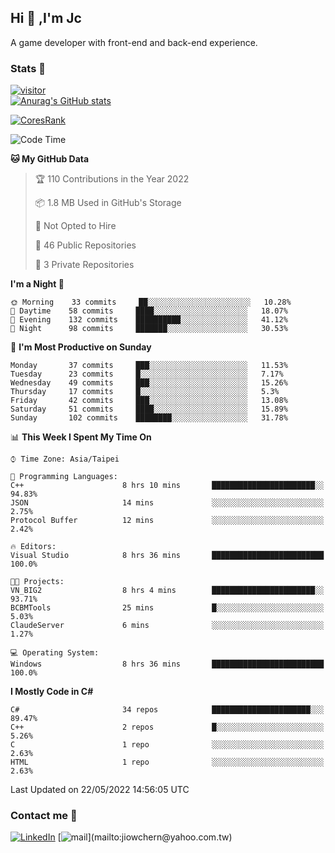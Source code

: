 ## Hi 👋 ,I'm Jc  

A game developer with front-end and back-end experience.  

### Stats  📝
[![visitor](https://visitor-badge.glitch.me/badge?page_id=jiowchern.jiowchern&style=flat-square&color=0088cc)](https://visitor-badge.glitch.me/badge?page_id=jiowchern.jiowchern&style=flat-square&color=0088cc)  
[![Anurag's GitHub stats](https://github-readme-stats.vercel.app/api?username=jiowchern&count_private=true&&show_icons=true)](https://github.com/anuraghazra/github-readme-stats)  
<!-- [![trophy](https://github-profile-trophy.vercel.app/?username=jiowchern)](https://github.com/ryo-ma/github-profile-trophy)   -->
[![CoresRank](https://cr-ss-service.azurewebsites.net/api/ScreenShot?widget=summary&username=jiowchern)](https://cr-ss-service.azurewebsites.net/api/ScreenShot?widget=summary&username=jiowchern)


<!--START_SECTION:waka-->
![Code Time](http://img.shields.io/badge/Code%20Time-387%20hrs%2034%20mins-blue)

**🐱 My GitHub Data** 

> 🏆 110 Contributions in the Year 2022
 > 
> 📦 1.8 MB Used in GitHub's Storage 
 > 
> 🚫 Not Opted to Hire
 > 
> 📜 46 Public Repositories 
 > 
> 🔑 3 Private Repositories  
 > 
**I'm a Night 🦉** 

```text
🌞 Morning    33 commits     ██░░░░░░░░░░░░░░░░░░░░░░░   10.28% 
🌆 Daytime    58 commits     ████░░░░░░░░░░░░░░░░░░░░░   18.07% 
🌃 Evening    132 commits    ██████████░░░░░░░░░░░░░░░   41.12% 
🌙 Night      98 commits     ███████░░░░░░░░░░░░░░░░░░   30.53%

```
📅 **I'm Most Productive on Sunday** 

```text
Monday       37 commits     ███░░░░░░░░░░░░░░░░░░░░░░   11.53% 
Tuesday      23 commits     █░░░░░░░░░░░░░░░░░░░░░░░░   7.17% 
Wednesday    49 commits     ███░░░░░░░░░░░░░░░░░░░░░░   15.26% 
Thursday     17 commits     █░░░░░░░░░░░░░░░░░░░░░░░░   5.3% 
Friday       42 commits     ███░░░░░░░░░░░░░░░░░░░░░░   13.08% 
Saturday     51 commits     ████░░░░░░░░░░░░░░░░░░░░░   15.89% 
Sunday       102 commits    ████████░░░░░░░░░░░░░░░░░   31.78%

```


📊 **This Week I Spent My Time On** 

```text
⌚︎ Time Zone: Asia/Taipei

💬 Programming Languages: 
C++                      8 hrs 10 mins       ███████████████████████░░   94.83% 
JSON                     14 mins             ░░░░░░░░░░░░░░░░░░░░░░░░░   2.75% 
Protocol Buffer          12 mins             ░░░░░░░░░░░░░░░░░░░░░░░░░   2.42%

🔥 Editors: 
Visual Studio            8 hrs 36 mins       █████████████████████████   100.0%

🐱‍💻 Projects: 
VN_BIG2                  8 hrs 4 mins        ███████████████████████░░   93.71% 
BCBMTools                25 mins             █░░░░░░░░░░░░░░░░░░░░░░░░   5.03% 
ClaudeServer             6 mins              ░░░░░░░░░░░░░░░░░░░░░░░░░   1.27%

💻 Operating System: 
Windows                  8 hrs 36 mins       █████████████████████████   100.0%

```

**I Mostly Code in C#** 

```text
C#                       34 repos            ██████████████████████░░░   89.47% 
C++                      2 repos             █░░░░░░░░░░░░░░░░░░░░░░░░   5.26% 
C                        1 repo              ░░░░░░░░░░░░░░░░░░░░░░░░░   2.63% 
HTML                     1 repo              ░░░░░░░░░░░░░░░░░░░░░░░░░   2.63%

```



 Last Updated on 22/05/2022 14:56:05 UTC
<!--END_SECTION:waka-->



### Contact me 💬
[![LinkedIn](https://img.shields.io/badge/-JiowchernChen-0077B5?style==flat-square&logo=LinkedIn&logoColor=white)](https://www.linkedin.com/in/jiowchern-chen-4aaa90b7/) [![mail](https://img.shields.io/badge/-jiowchern%40yahoo.com.tw-blueviolet?style=flat-square&logo=yahoo!)](mailto:jiowchern@yahoo.com.tw)    

<!-- [![Linkedin Badge](https://img.shields.io/badge/-LinkedIn-blue?style=flat-square&logo=Linkedin&logoColor=white&link=https://www.linkedin.com/in/jiowchern-chen-4aaa90b7/)](https://www.linkedin.com/in/jiowchern-chen-4aaa90b7/) -->


<!--
**jiowchern/jiowchern** is a ✨ _special_ ✨ repository because its `README.md` (this file) appears on your GitHub profile.

Here are some ideas to get you started:

- 🔭 I’m currently working on ...
- 🌱 I’m currently learning ...
- 👯 I’m looking to collaborate on ...
- 🤔 I’m looking for help with ...
- 💬 Ask me about ...
- 📫 How to reach me: ...
- 😄 Pronouns: ...
- ⚡ Fun fact: ...
-->
